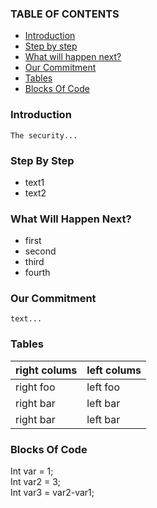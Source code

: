### TABLE OF CONTENTS
- [Introduction](#Introduction)
- [Step by step](#Step-by-step)
- [What will happen next?](#What-will-happen-next?)
- [Our Commitment](#Our-Commitment)
- [Tables](#Tables)
- [Blocks Of Code](#Blocks-Of-Code)
### Introduction
    The security...
### Step By Step
- text1
- text2
### What Will Happen Next?
- first
- second
- third
- fourth
### Our Commitment
    text...
### Tables 
| right colums| left colums |
| ----------- | ----------- |
| right foo   | left foo    |
| right bar   | left bar    |
| right bar   | left bar    |

### Blocks Of Code
Int var = 1;<br>
Int var2 = 3;<br>
Int var3 = var2-var1;<br>
